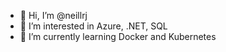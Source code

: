 - 👋 Hi, I’m @neillrj
- 👀 I’m interested in Azure, .NET, SQL
- 🌱 I’m currently learning Docker and Kubernetes

<!---
neillrj/neillrj is a ✨ special ✨ repository because its `README.md` (this file) appears on your GitHub profile.
You can click the Preview link to take a look at your changes.
--->

